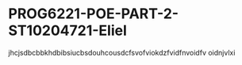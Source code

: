 # PROG6221-POE-PART-2-ST10204721-Eliel
jhcjsdbcbbkhdbibsiucbsdouhcousdcfsvofviokdzfvidfnvoidfv oidnjvlxi
